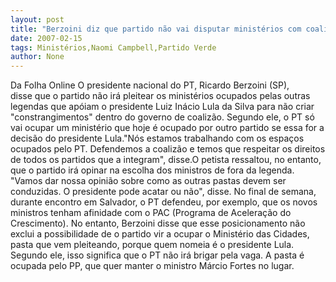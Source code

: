 ```yaml
---
layout: post
title: "Berzoini diz que partido não vai disputar ministérios com coalizão"
date: 2007-02-15
tags: Ministérios,Naomi Campbell,Partido Verde
author: None
---
```

Da Folha Online 
O presidente nacional do PT, Ricardo Berzoini (SP), disse&nbsp;que o partido não irá pleitear os ministérios ocupados pelas outras legendas que apóiam o presidente Luiz Inácio Lula da Silva para não criar \"constrangimentos\" dentro do governo de coalizão. Segundo ele, o PT só vai ocupar um ministério que hoje é ocupado por outro partido se essa for a decisão do presidente Lula.\"Nós estamos trabalhando com os espaços ocupados pelo PT. Defendemos a coalizão e temos que respeitar os direitos de todos os partidos que a integram\", disse.O petista ressaltou, no entanto, que o partido irá opinar na escolha dos ministros de fora da legenda. \"Vamos dar nossa opinião sobre como as outras pastas devem ser conduzidas. O presidente pode acatar ou não\", disse. No final de semana, durante encontro em Salvador, o PT defendeu, por exemplo, que os novos ministros tenham afinidade com o PAC (Programa de Aceleração do Crescimento). No entanto, Berzoini disse que esse posicionamento não exclui a possibilidade de o partido vir a ocupar o Ministério das Cidades, pasta que vem pleiteando, porque quem nomeia é o presidente Lula. Segundo ele, isso significa que o PT não irá brigar pela vaga. A pasta é ocupada pelo PP, que quer manter o ministro Márcio Fortes no lugar. 